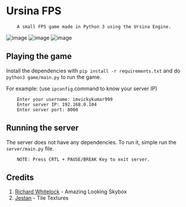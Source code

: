 # Ursina FPS

        A small FPS game made in Python 3 using the Ursina Engine.

![image](https://github.com/imvickykumar999/Multiplayer-Ursina-Game/assets/50515418/a9100be6-c586-497a-8c74-f3ac825faa4f)
![image](https://github.com/imvickykumar999/Multiplayer-Ursina-Game/assets/50515418/fa97c0d4-47b8-402a-abb9-daa494caa11a)
![image](https://github.com/imvickykumar999/Multiplayer-Ursina-Game/assets/50515418/817db5d8-b8e3-4b68-b471-64fd4158b3bb)

Playing the game
---

Install the dependencies with `pip install -r requirements.txt` and do `python3 game/main.py` to run the game.

For example: (use `ipconfig` command to know your server IP)

        Enter your username: imvickykumar999
        Enter server IP: 192.168.0.104
        Enter server port: 8000

## Running the server
The server does not have any dependencies. To run it, simple run the `server/main.py` file.

        NOTE: Press CRTL + PAUSE/BREAK Key to exit server.

## Credits
1. [Richard Whitelock](https://distantlantern.itch.io) - Amazing Looking Skybox
2. [Jestan](https://jestan.itch.io) - Tile Textures
